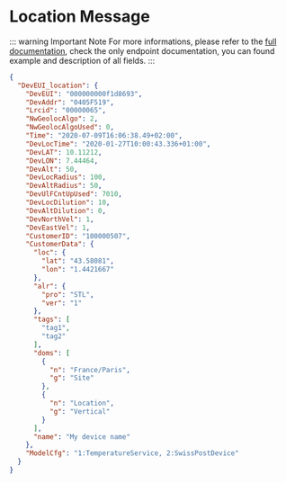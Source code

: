 # Location Message
::: warning Important Note
For more informations, please refer to the [full documentation](https://oss-api.thingpark.com/tpw/7.3/Core-Network/lrc-as-tunnel-lorawan/documentation-tunnel-lrc-to-as-lorawan.html#/), check the only endpoint documentation, you can found example and description of all fields.
:::

```json
{
  "DevEUI_location": {
    "DevEUI": "000000000f1d8693",
    "DevAddr": "0405F519",
    "Lrcid": "00000065",
    "NwGeolocAlgo": 2,
    "NwGeolocAlgoUsed": 0,
    "Time": "2020-07-09T16:06:38.49+02:00",
    "DevLocTime": "2020-01-27T10:00:43.336+01:00",
    "DevLAT": 10.11212,
    "DevLON": 7.44464,
    "DevAlt": 50,
    "DevLocRadius": 100,
    "DevAltRadius": 50,
    "DevUlFCntUpUsed": 7010,
    "DevLocDilution": 10,
    "DevAltDilution": 0,
    "DevNorthVel": 1,
    "DevEastVel": 1,
    "CustomerID": "100000507",
    "CustomerData": {
      "loc": {
        "lat": "43.58081",
        "lon": "1.4421667"
      },
      "alr": {
        "pro": "STL",
        "ver": "1"
      },
      "tags": [
        "tag1",
        "tag2"
      ],
      "doms": [
        {
          "n": "France/Paris",
          "g": "Site"
        },
        {
          "n": "Location",
          "g": "Vertical"
        }
      ],
      "name": "My device name"
    },
    "ModelCfg": "1:TemperatureService, 2:SwissPostDevice"
  }
}
```
